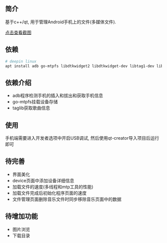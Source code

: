 ## 简介
基于c++/qt, 用于管理Android手机上的文件(多媒体文件).

[点击查看截图](https://github.com/ListenerRi/android-helper/tree/master/screenshots)

## 依赖
``` bash
# deepin linux
apt install adb go-mtpfs libdtkwidget2 libdtkwidget-dev libtag1-dev libtag1v5
```

## 依赖介绍
- adb程序检测手机的插入和拔出和获取手机信息
- go-mtpfs挂载设备存储
- taglib获取歌曲信息

## 使用
手机端需要进入开发者选项中开启USB调试, 然后使用qt-creator导入项目后运行即可

## 待完善
- 界面美化
- device页面中添加设备详细信息
- 加载文件的速度(多线程和mtp工具的性能)
- 加载文件完成后初始化程序页面的速度
- 文件管理页面删除音乐文件时同步移除音乐页面中的数据

## 待增加功能
- 图片浏览
- 下载目录
